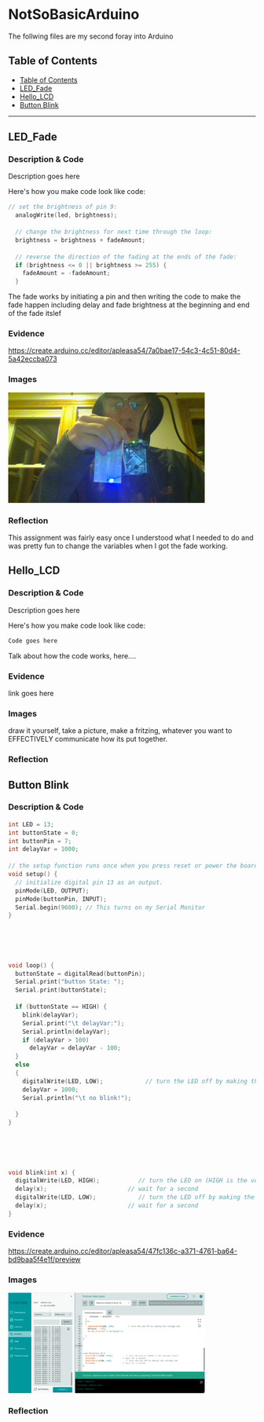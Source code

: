 # NotSoBasicArduino
 The follwing files are my second foray into Arduino
 
 
## Table of Contents
* [Table of Contents](#TableOfContents)
* [LED_Fade](#LED_Fade)
* [Hello_LCD](#Hello_LCD)
* [Button Blink](#Button_Blink)

---

## LED_Fade

### Description & Code
Description goes here

Here's how you make code look like code:

```C++
// set the brightness of pin 9:
  analogWrite(led, brightness);

  // change the brightness for next time through the loop:
  brightness = brightness + fadeAmount;

  // reverse the direction of the fading at the ends of the fade:
  if (brightness <= 0 || brightness >= 255) {
    fadeAmount = -fadeAmount;
  }
```
The fade works by initiating a pin and then writing the code to make the fade happen including delay and fade brightness at the beginning and end of the fade itslef

### Evidence
https://create.arduino.cc/editor/apleasa54/7a0bae17-54c3-4c51-80d4-5a42eccba073

### Images
<img src="https://github.com/apleasa54/NotSoBasicArduino-1/blob/main/IMG_20201123_203808.jpg" width="400">

### Reflection
This assignment was fairly easy once I understood what I needed to do and was pretty fun to change the variables when I got the fade working.

## Hello_LCD

### Description & Code
Description goes here

Here's how you make code look like code:

```C++
Code goes here
```
Talk about how the code works, here....

### Evidence
link goes here

### Images
draw it yourself, take a picture, make a fritzing, whatever you want to EFFECTIVELY communicate how its put together.

### Reflection
## Button Blink

### Description & Code
```C++
int LED = 13;
int buttonState = 0;
int buttonPin = 7;
int delayVar = 1000;

// the setup function runs once when you press reset or power the board
void setup() {
  // initialize digital pin 13 as an output.
  pinMode(LED, OUTPUT);
  pinMode(buttonPin, INPUT);
  Serial.begin(9600); // This turns on my Serial Monitor
}





void loop() {
  buttonState = digitalRead(buttonPin);
  Serial.print("button State: ");
  Serial.print(buttonState);

  if (buttonState == HIGH) {
    blink(delayVar);
    Serial.print("\t delayVar:");
    Serial.println(delayVar);
    if (delayVar > 100)
      delayVar = delayVar - 100;
  }
  else
  {
    digitalWrite(LED, LOW);            // turn the LED off by making the voltage LOW
    delayVar = 1000;
    Serial.println("\t no blink!");

  }
}





void blink(int x) {
  digitalWrite(LED, HIGH);           // turn the LED on (HIGH is the voltage level)
  delay(x);                       // wait for a second
  digitalWrite(LED, LOW);            // turn the LED off by making the voltage LOW
  delay(x);                       // wait for a second
}

```


### Evidence
https://create.arduino.cc/editor/apleasa54/47fc136c-a371-4761-ba64-bd9baa5f4e1f/preview
### Images
<img src="https://github.com/apleasa54/NotSoBasicArduino-1/blob/main/Screenshot%202020-12-08%20at%2017.14.35.png?raw=true" width="400">

### Reflection
